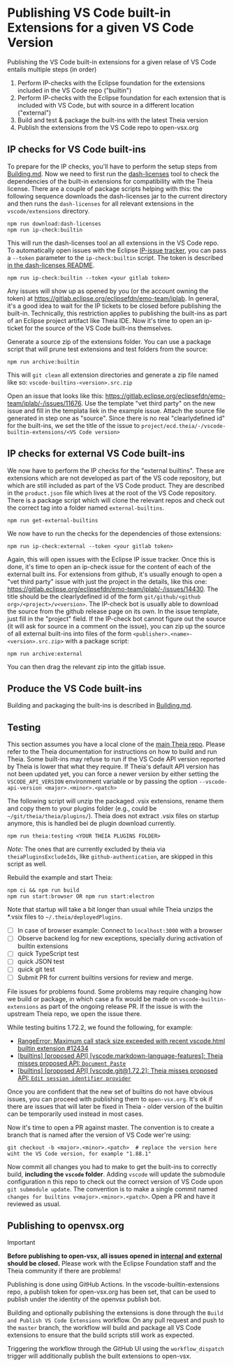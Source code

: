 # Publishing VS Code built-in Extensions for a given VS Code Version

Publishing the VS Code built-in extensions for a given relase of VS Code entails multiple steps (in order)

1. Perform IP-checks with the Eclipse foundation for the extensions included in the VS Code repo ("builtin")
2. Perform IP-checks with the Eclipse foundation for each extension that is included with VS Code, but with source in a different location ("external")
3. Build and test & package the built-ins with the latest Theia version
4. Publish the extensions from the VS Code repo to open-vsx.org

## IP checks for VS Code built-ins

To prepare for the IP checks, you'll have to perform the setup steps from [Building.md](./Building.md#setup). Now we need
to first run the [dash-licenses](https://github.com/eclipse/dash-licenses) tool to check the dependencies of the built-in
extensions for compatibility with the Theia license. There are a couple of package scripts helping with this: the following sequence downloads the dash-licenses jar to the current directory and then runs the `dash-licenses` for all relevant extensions in the `vscode/extensions` directory.

    npm run download:dash-licenses
    npm run ip-check:builtin 

This will run the dash-licenses tool an all extensions in the VS Code repo. To automatically open issues with the Eclipse [IP-issue tracker](https://gitlab.eclipse.org/eclipsefdn/emo-team/iplab), you can pass a `--token` parameter to the `ip-check:builtin` script. The token is described [in the dash-licenses README](https://github.com/eclipse/dash-licenses?tab=readme-ov-file#automatic-ip-team-review-requests).

    npm run ip-check:builtin --token <your gitlab token>

Any issues will show up as opened by you (or the account owning the token) at <https://gitlab.eclipse.org/eclipsefdn/emo-team/iplab>. In general, it's a good idea to wait for the
IP tickets to be closed before publishing the built-in. Technically, this restriction applies to publishing the built-ins as part of an Eclipse project artifact like Theia IDE.
Now it's time to open an ip-ticket for the source of the VS Code built-ins themselves.

Generate a source zip of the extensions folder. You can use a package script that will prune test extensions and test folders from the source:

    npm run archive:builtin

This will `git clean` all extension directories and generate a zip file named like so: `vscode-builtins-<version>.src.zip`

Open an issue that looks like this: <https://gitlab.eclipse.org/eclipsefdn/emo-team/iplab/-/issues/11676>. Use the template "vet third party" on the new issue and fill in the templata liek in the example issue. Attach the source file generated in step one as "source". Since there is no real "clearlydefined id" for the built-ins, we set the title of the issue to `project/ecd.theia/-/vscode-builtin-extensions/<VS Code version>`

## IP checks for external VS Code built-ins

We now have to perform the IP checks for the "external builtins". These are extensions which are not developed as part of the VS code repository, but which are still included as part of the
VS Code product. They are described in the `product.json` file which lives at the root of the VS Code repository. There is a package script which will clone the relevant repos and check out
the correct tag into a folder named `external-builtins`.

    npm run get-external-builtins

We now have to run the checks for the dependencies of those extensions:

    npm run ip-check:external --token <your gitlab token>

Again, this will open issues with the Eclipse IP issue tracker. Once this is done, it's time to open an ip-check issue for the content of each of the external built ins.
For extensions from github, it's usually enough to open a "vet third party" issue with just the project in the details, like this one: <https://gitlab.eclipse.org/eclipsefdn/emo-team/iplab/-/issues/14430>. The title should be the clearlydefined id of the form `git/github/<github org>/<project>/v<version>`. The IP-check bot is usually able to download the source from the github release page on its own. In the issue template, just fill in the "project" field.
If the IP-check bot cannot figure out the source (it will ask for source in a comment on the issue), you can zip up the source of all external built-ins into files of the form `<publisher>.<name>-<version>.src.zip>` with a package script:

    npm run archive:external

You can then drag the relevant zip into the gitlab issue.

## Produce the VS Code built-ins

Building and packaging the built-ins is described in [Building.md](./Building.md).

## Testing

This section assumes you have a local clone of the [main Theia repo](https://github.com/eclipse-theia/theia). Please refer to the Theia documentation for instructions on how to build and
run Theia. Some built-ins may refuse to run if the VS Code API version reported by Theia is lower that what they require. If Theia's default API version has not been updated yet, you can
force a newer version by either setting the `VSCODE_API_VERSION` environment variable or by passing the option `--vscode-api-version <major>.<minor>.<patch>`

The following script will unzip the packaged .vsix extensions, rename them and copy them to your plugins folder (e.g., could be `~/git/theia/theia/plugins/`).
Theia does not extract .vsix files on startup anymore, this is handled bei de plugin download currently.

    npm run theia:testing <YOUR THEIA PLUGINS FOLDER>

_Note:_  The ones that are currently excluded by theia via `theiaPluginsExcludeIds`, like `github-authentication`, are skipped in this script as well.

Rebuild the example and start Theia:

    npm ci && npm run build
    npm run start:browser OR npm run start:electron

Note that startup will take a bit longer than usual while Theia unzips the *.vsix files to `~/.theia/deployedPlugins`.

- [ ] In case of browser example: Connect to `localhost:3000` with a browser
- [ ] Observe backend log for new exceptions, specially during activation of builtin extensions
- [ ] quick TypeScript test
- [ ] quick JSON test
- [ ] quick git test
- [ ] Submit PR for current builtins versions for review and merge.

File issues for problems found. Some problems may require changing how we build or package, in which case a fix would be made on `vscode-builtin-extensions` as part of the ongoing release PR. If the issue is with the upstream Theia repo, we open the issue there.

While testing buitins 1.72.2, we found the following, for example:

- [RangeError: Maximum call stack size exceeded with recent vscode.html builtin extension #12434](https://github.com/eclipse-theia/theia/issues/12434)
- [[builtins] [proposed API] [vscode.markdown-language-features]: Theia misses proposed API: `Document Paste`](https://github.com/eclipse-theia/theia/issues/12430)
- [[builtins] [proposed API] [vscode.git@1.72.2]: Theia misses proposed API: `Edit session identifier provider`](https://github.com/eclipse-theia/theia/issues/12437)

Once you are confident that the new set of builtins do not have obvious issues, you can proceed with publishing them to `open-vsx.org`. It's ok if there are issues that will later be fixed in Theia - older version of the builtin can be temporarily used instead in most cases.

Now it's time to open a PR against master. The convention is to create a branch that is named after the version of VS Code wer're using:

    git checkout -b <major>.<minor>.<patch>  # replace the version here wiht the VS Code version, for example "1.88.1" 

Now commit all changes you had to make to get the built-ins to correctly build, **including the `vscode` folder**. Adding `vscode` will update the submodule configuration n this repo to
check out the correct version of VS Code upon `git submodule update`. The convention is to make a single commit named `changes for builtins v<major>.<minor>.<patch>`. Open a PR and have it reviewed as usual.

## Publishing to openvsx.org

> [!IMPORTANT]
> **Before publishing to open-vsx, all issues opened in [internal](#ip-checks-for-vs-code-built-ins) and [external](#ip-checks-for-external-vs-code-built-ins) should be closed.**
> Please work with the Eclipse Foundation staff and the Theia community if there are problems!

Publishing is done using GitHub Actions. In the vscode-builtin-extensions repo, a publish token for open-vsx.org has been set, that can be used to publish under the identity of the openvsx publish bot.

Building and optionally publishing the extensions is done through the `Build and Publish VS Code Extensions` workflow.
On any pull request and push to the `master` branch, the workflow will build and package all VS Code extensions to ensure that the build scripts still work as expected.

Triggering the workflow through the GitHub UI using the `workflow_dispatch` trigger will additionally publish the built extensions to open-vsx.
